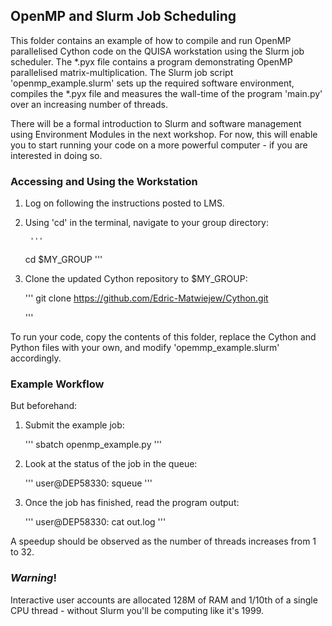## OpenMP and Slurm Job Scheduling

This folder contains an example of how to compile and run OpenMP parallelised Cython code on the QUISA workstation using the Slurm job scheduler. The *.pyx file contains a program demonstrating OpenMP parallelised matrix-multiplication. The Slurm job script 'openmp_example.slurm' sets up the required software environment, compiles the *.pyx file and measures the wall-time of the program 'main.py' over an increasing number of threads. 

There will be a formal introduction to Slurm and software management using Environment Modules in the next workshop. For now, this will enable you to start running your code on a more powerful computer - if you are interested in doing so. 

### Accessing and Using the Workstation

1. Log on following the instructions posted to LMS.

2. Using 'cd' in the terminal, navigate to your group directory:

        '''
	cd $MY_GROUP
        '''
3. Clone the updated Cython repository to $MY_GROUP:
	
	'''
	git clone https://github.com/Edric-Matwiejew/Cython.git

	'''

To run your code, copy the contents of this folder, replace the Cython and Python files with your own, and modify 'opemmp_example.slurm' accordingly. 

### Example Workflow

But beforehand:

1. Submit the example job: 

	'''
	sbatch openmp_example.py
	'''

2. Look at the status of the job in the queue:

	'''
	user@DEP58330: squeue
	'''

3. Once the job has finished, read the program output:

	'''
	user@DEP58330: cat out.log
	'''

A speedup should be observed as the number of threads increases from 1 to 32. 

### ***Warning***!

Interactive user accounts are allocated 128M of RAM and 1/10th of a single CPU thread - without Slurm you'll be computing like it's 1999.


